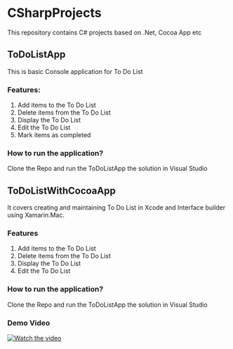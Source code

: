 # CSharpProjects
  This repository contains C# projects based on .Net, Cocoa App etc

## ToDoListApp
  This is basic Console application for To Do List
  
### Features:
  1. Add items to the To Do List
  2. Delete items from the To Do List
  3. Display the To Do List
  4. Edit the To Do List
  5. Mark items as completed
  
### How to run the application? 
  Clone the Repo and run the ToDoListApp the solution in Visual Studio

## ToDoListWithCocoaApp
  It covers creating and maintaining To Do List in Xcode and Interface builder using Xamarin.Mac.
  
### Features
  1. Add items to the To Do List
  2. Delete items from the To Do List
  3. Display the To Do List
  4. Edit the To Do List
  
### How to run the application? 
  Clone the Repo and run the ToDoListApp the solution in Visual Studio

### Demo Video
  [![Watch the video](https://i9.ytimg.com/vi/kwnce1KBmB0/mq2.jpg?sqp=CNCNlosG&rs=AOn4CLB0Aysguf9qdu-52mn50_Rifg7T7g)](https://youtu.be/kwnce1KBmB0)



